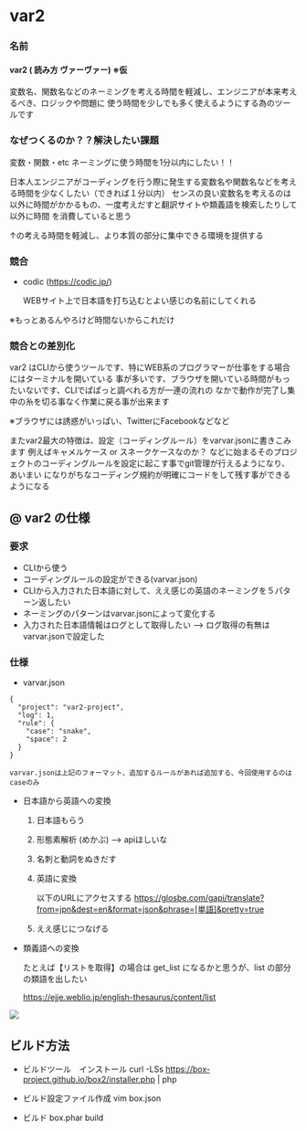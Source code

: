 var2
====

### 名前

#### var2 ( 読み方 ヴァーヴァー) ※仮

変数名、関数名などのネーミングを考える時間を軽減し、エンジニアが本来考えるべき、ロジックや問題に
使う時間を少しでも多く使えるようにする為のツールです

### なぜつくるのか？？解決したい課題

変数・関数・etc ネーミングに使う時間を1分以内にしたい！！

日本人エンジニアがコーディングを行う際に発生する変数名や関数名などを考える時間を少なくしたい（できれば１分以内）
センスの良い変数名を考えるのは以外に時間がかかるもの、一度考えだすと翻訳サイトや類義語を検索したりして以外に時間
を消費していると思う

↑の考える時間を軽減し、より本質の部分に集中できる環境を提供する

### 競合

- codic (https://codic.jp/)

    WEBサイト上で日本語を打ち込むとよい感じの名前にしてくれる

※もっとあるんやろけど時間ないからこれだけ

### 競合との差別化

var2 はCLIから使うツールです、特にWEB系のプログラマーが仕事をする場合にはターミナルを開いている
事が多いです、ブラウザを開いている時間がもったいないです、CLIでぱぱっと調べれる方が一連の流れの
なかで動作が完了し集中の糸を切る事なく作業に戻る事が出来ます

※ブラウザには誘惑がいっぱい、TwitterにFacebookなどなど

またvar2最大の特徴は、設定（コーディングルール）をvarvar.jsonに書きこみます
例えばキャメルケース or スネークケースなのか？
などに始まるそのプロジェクトのコーディングルールを設定に起こす事でgit管理が行えるようになり、あいまい
になりがちなコーディング規約が明確にコードをして残す事ができるようになる


@ var2 の仕様
----

### 要求

- CLIから使う
- コーディングルールの設定ができる(varvar.json)
- CLIから入力された日本語に対して、ええ感じの英語のネーミングを５パターン返したい
- ネーミングのパターンはvarvar.jsonによって変化する
- 入力された日本語情報はログとして取得したい --> ログ取得の有無はvarvar.jsonで設定した

### 仕様

- varvar.json

```
{
  "project": "var2-project",
  "log": 1,
  "rule": {
    "case": "snake",
    "space": 2      
  }
}
```

    varvar.jsonは上記のフォーマット、追加するルールがあれば追加する、今回使用するのはcaseのみ

- 日本語から英語への変換



    1. 日本語もらう
    2. 形態素解析 (めかぶ)  --> apiほしいな
    3. 名刺と動詞をぬきだす
    4. 英語に変換

        以下のURLにアクセスする
        https://glosbe.com/gapi/translate?from=jpn&dest=en&format=json&phrase=[単語]&pretty=true

    5. ええ感じにつなげる

- 類義語への変換

    たとえば【リストを取得】の場合は get_list になるかと思うが、list の部分の類語を出したい

    https://ejje.weblio.jp/english-thesaurus/content/list


![](https://www.evernote.com/l/AAtuCDM1iaxNsq9t08QqPpZoJCd2VNY0tKYB/image.png)

ビルド方法
---

- ビルドツール　インストール
    curl -LSs https://box-project.github.io/box2/installer.php | php

- ビルド設定ファイル作成
    vim box.json

- ビルド
box.phar build
